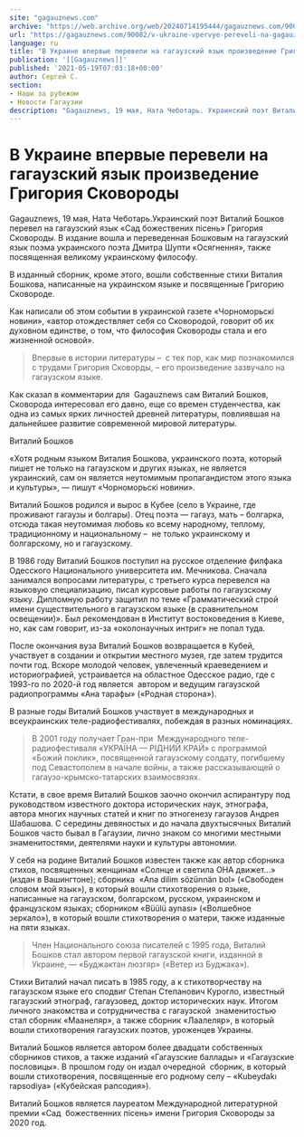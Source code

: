 ```yaml
---
site: "gagauznews.com"
archive: "https://web.archive.org/web/20240714195444/gagauznews.com/90082/v-ukraine-vpervye-pereveli-na-gagauzskij-yazyk-proizvedenie-grigoriya-skovorody.html"
url: "https://gagauznews.com/90082/v-ukraine-vpervye-pereveli-na-gagauzskij-yazyk-proizvedenie-grigoriya-skovorody.html"
language: ru
title: "В Украине впервые перевели на гагаузский язык произведение Григория Сковороды"
publication: '[[Gagauznews]]'
published: '2021-05-19T07:03:18+00:00'
author: Сергей С.
section:
- Наши за рубежом
- Новости Гагаузии
description: "Gagauznews, 19 мая, Ната Чеботарь. Украинский поэт Виталий Бошков перевел на гагаузский язык «Сад божествених пісень» Григория Сковороды. В издание вошла и переведенная Бошковым на гагаузский язык поэма украинского поэта Дмитра Шупти «Осягнення», также посвященная великому украинскому философу. В изданный сборник, кроме этого, вошли собственные стихи Виталия Бошкова, написанные на украинском языке и посвященные Григорию Сковороде. Как написали об этом событии в украинской газете «Чорноморьскi новини», «автор отождествляет себя со Сковородой, говорит об их духовном единстве, о том, что философия Сковороды стала и его жизненной основой». Впервые в истории литературы – с тех пор, как мир познакомился с трудами Григория […]"
---
```


# В Украине впервые перевели на гагаузский язык произведение Григория Сковороды

Gagauznews, 19 мая, Ната Чеботарь.Украинский поэт Виталий Бошков перевел на гагаузский язык «Сад божествених пісень» Григория Сковороды. В издание вошла и переведенная Бошковым на гагаузский язык поэма украинского поэта Дмитра Шупти «Осягнення», также посвященная великому украинскому философу.

В изданный сборник, кроме этого, вошли собственные стихи Виталия Бошкова, написанные на украинском языке и посвященные Григорию Сковороде.

Как написали об этом событии в украинской газете «Чорноморьскi новини», «автор отождествляет себя со Сковородой, говорит об их духовном единстве, о том, что философия Сковороды стала и его жизненной основой».

> Впервые в истории литературы –  с тех пор, как мир познакомился с трудами Григория Сковорды, – его произведение зазвучало на гагаузском языке.

Как сказал в комментарии для  Gagauznews сам Виталий Бошков, Сковорода интересовал его давно, еще со времен студенчества, как одна из самых ярких личностей древней литературы, повлиявшая на дальнейшее развитие современной мировой литературы.

Виталий Бошков

«Хотя родным языком Виталия Бошкова, украинского поэта, который пишет не только на гагаузском и других языках, не является украинский, сам он является неутомимым пропагандистом этого языка и культуры», — пишут «Чорноморьскi новини».

Виталий Бошков родился и вырос в Кубее (село в Украине, где проживают гагаузы и болгары). Отец поэта — гагауз, мать – болгарка, отсюда такая неутомимая любовь ко всему народному, теплому, традиционному и национальному –  не только украинскому и болгарскому, но и гагаузскому.

В 1986 году Виталий Бошков поступил на русское отделение филфака  Одесского Национального университета им. Мечникова. Сначала занимался вопросами литературы, с третьего курса перевелся на языковую специализацию, писал курсовые работы по гагаузскому языку. Дипломную работу защитил по теме «Грамматический строй имени существительного в гагаузском языке (в сравнительном освещении)». Был рекомендован в Институт востоковедения в Киеве, но, как сам говорит, из-за «околонаучных интриг» не попал туда.

После окончания вуза Виталий Бошков возвращается в Кубей, участвует в создании и открытии местного музея, где затем трудится почти год. Вскоре молодой человек, увлеченный краеведением и историографией, устраивается на областное Одесское радио, где с 1993-го по 2020-й год является  автором и ведущим гагаузской радиопрограммы «Ана тарафы» («Родная сторона»).

В разные годы Виталий Бошков участвует в международных и всеукраинских теле-радиофестивалях, побеждая в разных номинациях.

> В 2001 году получает Гран-при  Международного теле-радиофестиваля «УКРАЇНА — РІДНИЙ КРАЙ» с программой «Божий поклик», посвященной гагаузскому солдату, погибшему под Севастополем в начале войны, а также рассказывающей о гагаузо-крымско-татарских взаимосвязях.

Кстати, в свое время Виталий Бошков заочно окончил аспирантуру под руководством известного доктора исторических наук, этнографа, автора многих научных статей и книг по этногенезу гагаузов Андрея Шабашова. С середины девяностых и до начала двухтысячных Виталий Бошков часто бывал в Гагаузии, лично знаком со многими местными знаменитостями, деятелями науки и культуры автономии.

У себя на родине Виталий Бошков известен также как автор сборника стихов, посвященных женщинам «Солнце и светила ОНА движет…» (издан в Вашингтоне); сборника  «Ana dilim sözünnän bol» («Свободен словом мой язык»), в который вошли стихотворения о языке, написанные на гагаузском, болгарском, русском, украинском и французском языках; сборником «Büülü aynası» («Волшебное зеркало»), в который вошли стихотворения о матери, также изданные на пяти языках.

> Член Национального союза писателей с 1995 года, Виталий Бошков стал автором первой гагаузской книги, изданной в Украине, — «Буджактан люзгяр» («Ветер из Буджака»).

Стихи Виталий начал писать в 1985 году, а к стихотворчеству на гагаузском языке его сподвиг Степан Степанович Курогло, известный гагаузский этнограф, гагаузовед, доктор исторических наук. Итогом личного знакомства и сотрудничества с гагаузской  знаменитостью стал сборник «Маанеляр», а также сборник «Лаалеляр», в который вошли стихотворения гагаузских поэтов, уроженцев Украины.

Виталий Бошков является автором более двадцати собственных сборников стихов, а также изданий «Гагаузские баллады» и «Гагаузские пословицы». В прошлом году он издал очередной  сборник, в который вошли стихотворения, посвященные его родному селу – «Kubeydakı rapsodiya» («Кубейская рапсодия»).

Виталий Бошков является лауреатом Международной литературной премии «Сад  божественних пісень» имени Григория Сковороды за 2020 год.